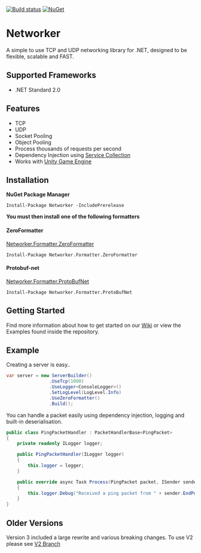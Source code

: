 [![Build status](https://ci.appveyor.com/api/projects/status/k2yi64f298bgjxra?svg=true)](https://ci.appveyor.com/project/MarkioE/networker)
[![NuGet](https://img.shields.io/nuget/v/networker.svg)](https://www.nuget.org/packages/Networker/)

# Networker
A simple to use TCP and UDP networking library for .NET, designed to be flexible, scalable and FAST.

## Supported Frameworks
* .NET Standard 2.0

## Features
* TCP
* UDP
* Socket Pooling
* Object Pooling
* Process thousands of requests per second
* Dependency Injection using [Service Collection](https://docs.microsoft.com/en-us/dotnet/api/microsoft.extensions.dependencyinjection.servicecollection?view=aspnetcore-2.1)
* Works with [Unity Game Engine](https://unity3d.com)

## Installation
**NuGet Package Manager**
```
Install-Package Networker -IncludePrerelease
```

**You must then install one of the following formatters**

#### ZeroFormatter 
[Networker.Formatter.ZeroFormatter](https://www.nuget.org/packages/Networker.Formatter.ZeroFormatter)
```
Install-Package Networker.Formatter.ZeroFormatter
```
#### Protobuf-net 
[Networker.Formatter.ProtoBufNet](https://www.nuget.org/packages/Networker.Formatter.ProtoBufNet)
```
Install-Package Networker.Formatter.ProtoBufNet
```

## Getting Started
Find more information about how to get started on our [Wiki](https://github.com/MarkioE/Networker/wiki) or view the Examples found inside the repository.

## Example

Creating a server is easy..

````csharp
var server = new ServerBuilder()
                .UseTcp(1000)
                .UseLogger<ConsoleLogger>()
                .SetLogLevel(LogLevel.Info)
                .UseZeroFormatter()
                .Build();
````

You can handle a packet easily using dependency injection, logging and built-in deserialisation.

````csharp
public class PingPacketHandler : PacketHandlerBase<PingPacket>
{
    private readonly ILogger logger;

    public PingPacketHandler(ILogger logger)
    {
        this.logger = logger;
    }

    public override async Task Process(PingPacket packet, ISender sender)
    {
        this.logger.Debug("Received a ping packet from " + sender.EndPoint);
    }
}
````

## Older Versions
Version 3 included a large rewrite and various breaking changes. To use V2 please see [V2 Branch](https://github.com/MarkioE/Networker/tree/features/v2.1)
